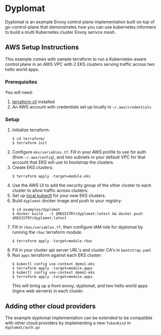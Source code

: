 # Dyplomat

Dyplomat is an example Envoy control plane implementation built on top of go-control-plane that demonstrates how you can use kubernetes informers to build a multi Kubernetes cluster Envoy serivce mesh.

## AWS Setup Instructions

This example comes with sample terraform to run a Kubernetes-aware control plane in an AWS VPC with 2 EKS clusters serving traffic across two hello world apps.

### Prerequisites

You will need:
1. [terraform cli](https://www.terraform.io/downloads.html) installed 
1. An AWS account with credentials set up locally in `~/.aws/credentials`

### Setup

1. Initialize terraform: 
    ```
    $ cd terraform/
    $ terraform init
    ```
1. Configure `eks/variables.tf`. Fill in your AWS profile to use for auth (from `~/.aws/config`), and two subnets in your default VPC for that account that EKS will use to bootstrap the clusters.
1. Create EKS clusters:
    ```
    $ terraform apply -target=module.eks
    ```
1. Use the AWS UI to add the security group of the other cluster to each cluster to allow traffic across clusters.
1. Set up [local kubectl](https://docs.aws.amazon.com/eks/latest/userguide/create-kubeconfig.html) for your new EKS clusters.
1. Build `dyplomat` docker image and push to your registry:
    ```
    $ cd examples/dyplomat
    $ docker build . -t $REGISTRY/dyplomat:latest && docker push $REGISTRY/dyplomat:latest
    ```
1. Fill in `rbac/variables.tf`, then configure IAM role for dyplomat by running the `rbac` terraform module.
    ```
    $ terraform apply -target=module.rbac
    ```
1. Fill in your cluster api server URL's and cluster CA's in `bootstrap.yaml`
1. Run `apps` terraform against each EKS cluster:
    ```
    $ kubectl config use-context demo1-eks
    $ terraform apply -target=module.apps
    $ kubectl config use-context demo2-eks
    $ terraform apply -target=module.apps
    ```
    This will bring up a front envoy, dyplomat, and two hello world apps (nginx web servers) in each cluster.

## Adding other cloud providers

The example dyplomat implementation can be extended to be compatible with other cloud providers by implementing a new `TokenKind` in `dyplomat/auth.go`
